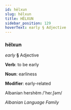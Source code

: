 ```yaml
---
id: hëlxun
slug: hëlxun
title: HËLXUN
sidebar_position: 129
hoverText: early § Adjective
---
```


### hëlxun

*early* **§** Adjective

**Verb**: to be early

**Noun**: earliness

**Modifier**: early-related

Albanian hershëm /'heɾ.ʃəm/

*Albanian Language Family*